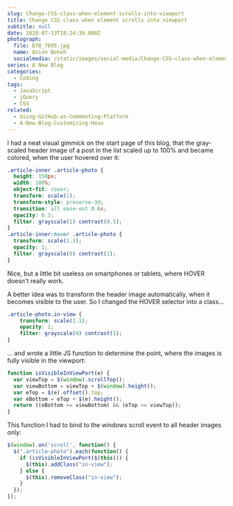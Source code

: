 ```yaml
---
slug: Change-CSS-class-when-element-scrolls-into-viewport
title: Change CSS class when element scrolls into viewport
subtitle: null
date: 2020-07-13T18:24:39.000Z
photograph:
  file: D70_7695.jpg
  name: Onion Bokeh
  socialmedia: /static/images/social-media/Change-CSS-class-when-element-scrolls-into-viewport.jpg
series: A New Blog
categories:
  - Coding
tags:
  - JavaScript
  - jQuery
  - CSS
related:
  - Using-GitHub-as-Commenting-Platform
  - A-New-Blog-Customizing-Hexo
---
```

I had a neat visual gimmick on the start page of this blog, that the gray-scaled header image of a post in the list scaled up to 100% and became colored, when the user hovered over it:

```css
.article-inner .article-photo {
  height: 150px;
  width: 100%;
  object-fit: cover;
  transform: scale(1);
  transform-style: preserve-3d;
  transition: all ease-out 0.6s;
  opacity: 0.3;
  filter: grayscale(1) contrast(0.5);
}
.article-inner:hover .article-photo {
  transform: scale(1.1);
  opacity: 1;
  filter: grayscale(0) contrast(1);
}
```

Nice, but a little bit useless on smartphones or tablets, where HOVER  doesn't really work.

<!-- more -->

A better idea was to transform the header image automatically, when it becomes visible to the user. So I changed the HOVER selector into a class...

```css
.article-photo.in-view {
    transform: scale(1.1);
    opacity: 1;
    filter: grayscale(0) contrast(1);
}
```

... and wrote a little JS function to determine the point, where the images is fully visible in the viewport:

```js
function isVisibleInViewPort(e) {
  var viewTop = $(window).scrollTop();
  var viewBottom = viewTop + $(window).height();
  var eTop = $(e).offset().top;
  var eBottom = eTop + $(e).height();
  return ((eBottom <= viewBottom) && (eTop >= viewTop));
}
```

This function I had to bind to the windows scroll event to all header images only:

```js
$(window).on('scroll', function() {
  $(".article-photo").each(function() {
    if (isVisibleInViewPort($(this))) {
      $(this).addClass("in-view");
    } else {
      $(this).removeClass("in-view");
    }
  });
});
```
